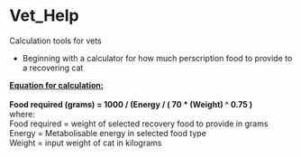 # Vet_Help
Calculation tools for vets
+ Beginning with a calculator for how much perscription food to provide to a recovering cat

<u><b>Equation for calculation: </b></u>
                        <br> <br>
                        <b> Food required (grams) = 1000 / (Energy / ( 70 * (Weight) ^ 0.75 ) </b>
                        <br>
                        where: <br>
                        Food required = weight of selected recovery food to provide in grams <br>
                        Energy = Metabolisable energy in selected food type <br>
                        Weight = input weight of cat in kilograms <br>
